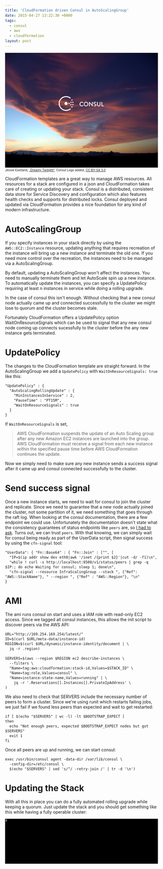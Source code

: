 ```yaml
---
title: 'CloudFormation driven Consul in AutoScalingGroup'
date: 2015-04-27 13:22:30 +0000
tags:
  - consul
  - aws
  - cloudformation
layout: post
---
```

<p style="font-size:10px">
<img src="dreamy_consul-2.jpg"><br/>
<span>Jessie Eastland, <a href="http://commons.wikimedia.org/wiki/File:Dreamy_Twilight.jpg">„Dreamy Twilight“</a>, Consul Logo added</span>, <a href="http://creativecommons.org/licenses/by-sa/3.0/legalcode/">CC BY-SA 3.0</a></span>
</p>

CloudFormation templates are a great way to manage AWS resources. All resources for a stack are configured in a json and CloudFormation takes care of creating or updating your stack.
Consul is a distributed, consistent data store for Service Discovery and configuration which also features health checks and supports for distributed locks.
Consul deployed and updated via CloudFormation provides a nice foundation for any kind of modern infrastructure.

# AutoScalingGroup
If you specify instances in your stack directly by using the `AWS::EC2::Instance` resource, updating anything that requires recreation of the instance will bring up a new instance and terminate the old one. If you need more control over the recreation, the instances need to be managed via a AutoScalingGroup.

By default, updating a AutoScalingGroup won't affect the instances. You need to manually terminate them and let AutoScale spin up a new instance.
To automatically update the instances, you can specify a UpdatePolicy requiring at least n instances in service while doing a rolling upgrade.

In the case of consul this isn't enough. Without checking that a new consul node actually came up and connected successfully to the cluster we might lose to quorum and the cluster becomes stale.

Fortunately CloudFormation offers a UpdatePolicy option WaitOnResourceSignals which can be used to signal that any new consul node coming up connects sucessfully to the cluster before the any new instance gets terminated.

# UpdatePolicy
The changes to the CloudFormation template are straight forward. In the AutoScalingGroup we add a `UpdatePolicy` with `WaitOnResourceSignals: true` like this:

```
"UpdatePolicy" : {
  "AutoScalingRollingUpdate" : {
    "MinInstancesInService" : 2,
    "PauseTime" : "PT15M",
    "WaitOnResourceSignals" : true
  }
}
```

If `WaitOnResourceSignals` is set,

> AWS CloudFormation suspends the update of an Auto Scaling
> group after any new Amazon EC2 instances are launched into
> the group. AWS CloudFormation must receive a signal from
> each new instance within the specified pause time before
> AWS CloudFormation continues the update.

Now we simply need to make sure any new instance sends a success signal after it came up and consul connected successfully to the cluster.

# Send success signal
Once a new instance starts, we need to wait for consul to join the cluster and replicate. Since we need to guarantee that a new node actually joined the cluster, not some partition of it, we need something that goes through the raft log.
When looking at the consul documentation, there are a few endpoint we could use. Unfortunately the documentation doesn't state what the consistency guarantees of status endpoints like `peers` are, so [I had to ask](https://github.com/hashicorp/consul/issues/880). Turns out, we can trust `peers`.
With that knowing, we can simply wait for consul being ready as part of the UserData script, then signal success by using the `cfn-signal` tool:

```
"UserData": { "Fn::Base64" : { "Fn::Join" : ["", [
  "IP=$(ip addr show dev eth0|awk '/inet /{print $2}'|cut -d/ -f1)\n",
  "while ! curl -s http://localhost:8500/v1/status/peers | grep -q $IP:; do echo Waiting for consul; sleep 1; done\n",
  "cfn-signal --resource InfraScalingGroup --stack ", {"Ref": "AWS::StackName"}, " --region ", {"Ref" : "AWS::Region"}, "\n"
}
```

# AMI
The ami runs consul on start and uses a IAM role with read-only EC2 access. Since we tagged all consul instances, this allows the init script to discover peers via the AWS API:

```
URL="http://169.254.169.254/latest/"
ID=$(curl $URL/meta-data/instance-id)
REGION=$(curl $URL/dynamic/instance-identity/document | \
  jq -r .region)

SERVERS=$(aws --region $REGION ec2 describe-instances \
  --filters \
  "Name=tag:aws:cloudformation:stack-id,Values=$STACK_ID" \
  "Name=tag:role,Values=consul" \
  "Name=instance-state-name,Values=running" | \
    jq -r '.Reservations[].Instances[].PrivateIpAddress' \
)
```

We also need to check that SERVERS include the necessary number of peers to form a cluster. Since we're using runit which restarts failing jobs, we just fail if we found less peers than expected and wait to get restarted:

```
if [ $(echo "$SERVERS" | wc -l) -lt $BOOTSTRAP_EXPECT ]
then
  echo "Not enough peers, expected $BOOTSTRAP_EXPECT nodes but got $SERVERS"
  exit 1
fi
```

Once all peers are up and running, we can start consul:
```
exec /usr/bin/consul agent -data-dir /var/lib/consul \
  -config-dir=/etc/consul \
  $(echo "$SERVERS" | sed 's/^/ -retry-join /' | tr -d '\n')
```

# Updating the Stack
With all this in place you can do a fully automated rolling upgrade while keeping a quorum. Just update the stack and you should get something like this while having a fully operable cluster:

![Update Stack Log](output_710_280.gif)
